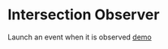 # Intersection Observer
Launch an event when it is observed [demo](https://alodor24.github.io/intersection_observer)
